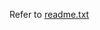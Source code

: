 Refer to [readme.txt](readme.txt)

<!--

# Comments Not Replied To

Stable tag: 1.5.3   
Requires at least: 3.5  
Tested up to: 6.1     
License: GPL v2 or later    
Tags: comments, comments reply, replied, not replied    
Contributors: Dudo  
Donate link: https://www.paypal.com/paypalme/dariocurvino

Easily see which comments have not received a reply yet.

## Description

"Comments Not Replied To" is a plugin that makes it easy to manage the comments on your blog, especially for those of you who have a significant amount of comments.

Simply put, "Comments Not Replied To" introduces a new area in the administrative dashboard that allows you to see what comments to which you - or someone else you can decide - have not yet replied.

Follow development on [GitHub](https://github.com/Dudo1985/Comments-Not-Replied-To)

## Installation

### In The WordPress Dashboard

1. Navigate to the 'Add New' plugin dashboard
2. Select `Comments-Not-Replied-To.zip` from your computer
3. Upload
4. Activate the plugin in the WordPress Plugin Dashboard

### Using FTP

1. Extract `Comments-Not-Replied-To.zip` to your computer
2. Upload the `Comments-Not-Replied-To` directory to your wp-content/plugins directory
3. Navigate to the WordPress Plugin Dashboard
4. Activate the plugin from this page

## Screenshots

### 1. The updated 'Comments Dashboard' showing the new column with the 'Comment Reply' column and their status.

![The updated 'Comments Dashboard' showing the new column with the 'Comment Reply' column and their status.](https://ps.w.org/comments-not-replied-to/assets/screenshot-1.png)

### 2. Filter the comments to show only the ones with missing reply

![Filter the comments to show only the ones with missing reply](https://ps.w.org/comments-not-replied-to/assets/screenshot-2.png)

### 3. Plugin page settings

![Plugin page settings](https://ps.w.org/comments-not-replied-to/assets/screenshot-3.png)


## Changelog

### 1.5.3

* Updated Freemius SDK

### 1.5.2

* FIXED: Exclude pingbacks and trackbacks from count near the "Missing Reply" link

### 1.5.1

* FIXED: new comments doesn't appear in "missing reply" column

### 1.5.0

A lot of long waited features in this release:
* Pingbacks and trackbacks are now fully ignored
* New setting page, where is possible to select if a comment should be marked as read if an admin, an editor or an author answer to a comment
* Comment are now marked as no replied even if not approved yet
* When a comment is removed from trash, also plugin's comment meta is deleted
* Added a pro version of the plugin, where is possible to mark the single comment as read

### 1.4.0

* FIX: support for https://translate.wordpress.org
* TWEAKED: refactor plugin to support boilerplate standard and code cleanup

### 1.3.1

* FIX: "Missing reply" section was showing comments with replies

### 1.3.0

Plugin was adopted by new developer.
* TWEAKED: use dashicons instead of images
* TWEAKED: minor changes

### Additional Info

See credits.txt file

-->